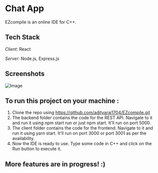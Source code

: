 # Chat App

EZcompile is an online IDE for C++.
<br>

## Tech Stack

*Client:* React

*Server:* Node.js, Express.js


## Screenshots
![Image](https://github.com/user-attachments/assets/d2d51634-42a2-4260-a1f8-04d9dbbdfda0)


## To run this project on your machine :

1. Clone the repo using https://github.com/adityaraj1704/EZcompile.git
2. The backend folder contains the code for the REST API. Navigate to it and run it using npm start run or just npm start. It'll run on port 5000.
4. The client folder contains the code for the frontend. Navigate to it and run it using yarn start. It'll run on port 3000 or port 3001 as per the availability.
5. Now the IDE is ready to use. Type some code in C++ and click on the Run button to execute it.
   
## More features are in progress! :)
